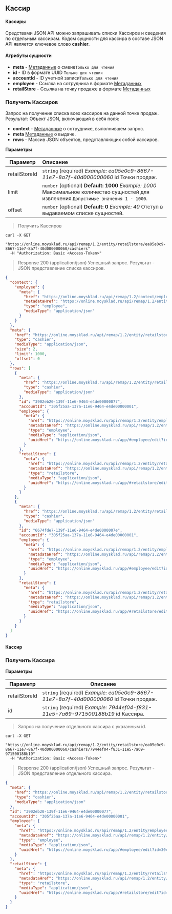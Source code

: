 ## Кассир
#### Кассиры
Средствами JSON API можно запрашивать списки Кассиров и сведения по отдельным кассирам. Кодом сущности для кассира в составе JSON API является ключевое слово **cashier**.
#### Атрибуты сущности
+ **meta** - [Метаданные](/api/remap/1.2/doc/index.html#header-метаданные) о смене`Только для чтения`
+ **id** - ID в формате UUID `Только для чтения`
+ **accountId** - ID учетной записи`Только для чтения`
+ **employee** - Ссылка на сотрудника в формате [Метаданных](/api/remap/1.2/doc/index.html#header-метаданные)
+ **retailStore** - Ссылка на точку продаже в формате [Метаданных](/api/remap/1.2/doc/index.html#header-метаданные)


### Получить Кассиров
Запрос на получение списка всех кассиров на данной точке продаж.
Результат: Объект JSON, включающий в себя поля:

- **context** - [Метаданные](/api/remap/1.2/doc/index.html#header-метаданные) о сотруднике, выполнившем запрос.
- **meta** [Метаданные](/api/remap/1.2/doc/index.html#header-метаданные) о выдаче.
- **rows** - Массив JSON объектов, представляющих собой кассиров.

**Параметры**

| Параметр                | Описание  |
| ------------------------------ |:---------------------------|
|retailStoreId|  `string` (required) *Example: ea05e0c9-8667-11e7-8a7f-40d000000060* id Точки продаж.|
|limit |  `number` (optional) **Default: 1000** *Example: 1000* Максимальное количество сущностей для извлечения.`Допустимые значения 1 - 1000`.|
|offset |  `number` (optional) **Default: 0** *Example: 40* Отступ в выдаваемом списке сущностей.|

> Получить Кассиров

```shell
curl -X GET
  "https://online.moysklad.ru/api/remap/1.2/entity/retailstore/ea05e0c9-8667-11e7-8a7f-40d000000060/cashiers"
  -H "Authorization: Basic <Access-Token>"
```

> Response 200 (application/json)
Успешный запрос. Результат - JSON представление списка кассиров.

```json
{
  "context": {
    "employee": {
      "meta": {
        "href": "https://online.moysklad.ru/api/remap/1.2/context/employee",
        "metadataHref": "https://online.moysklad.ru/api/remap/1.2/entity/employee/metadata",
        "type": "employee",
        "mediaType": "application/json"
      }
    }
  },
  "meta": {
    "href": "https://online.moysklad.ru/api/remap/1.2/entity/retailstore/ea05e0c9-8667-11e7-8a7f-40d000000060/cashiers",
    "type": "cashier",
    "mediaType": "application/json",
    "size": 2,
    "limit": 1000,
    "offset": 0
  },
  "rows": [
    {
      "meta": {
        "href": "https://online.moysklad.ru/api/remap/1.2/entity/retailstore/ea05e0c9-8667-11e7-8a7f-40d000000060/cashiers/3902eb20-139f-11e6-9464-e4de00000077",
        "type": "cashier",
        "mediaType": "application/json"
      },
      "id": "3902eb20-139f-11e6-9464-e4de00000077",
      "accountId": "305f25aa-137a-11e6-9464-e4de00000001",
      "employee": {
        "meta": {
          "href": "https://online.moysklad.ru/api/remap/1.2/entity/employee/30c1cfcc-137a-11e6-9464-e4de00000028",
          "metadataHref": "https://online.moysklad.ru/api/remap/1.2/entity/employee/metadata",
          "type": "employee",
          "mediaType": "application/json",
          "uuidHref": "https://online.moysklad.ru/app/#employee/edit?id=30c1cfcc-137a-11e6-9464-e4de00000028"
        }
      },
      "retailStore": {
        "meta": {
          "href": "https://online.moysklad.ru/api/remap/1.2/entity/retailstore/ea05e0c9-8667-11e7-8a7f-40d000000060",
          "metadataHref": "https://online.moysklad.ru/api/remap/1.2/entity/retailstore/metadata",
          "type": "retailstore",
          "mediaType": "application/json",
          "uuidHref": "https://online.moysklad.ru/app/#retailstore/edit?id=ea05e0c9-8667-11e7-8a7f-40d000000060"
        }
      }
    },
    {
      "meta": {
        "href": "https://online.moysklad.ru/api/remap/1.2/entity/retailstore/ea05e0c9-8667-11e7-8a7f-40d000000060/cashiers/6674fde7-139f-11e6-9464-e4de0000007e",
        "type": "cashier",
        "mediaType": "application/json"
      },
      "id": "6674fde7-139f-11e6-9464-e4de0000007e",
      "accountId": "305f25aa-137a-11e6-9464-e4de00000001",
      "employee": {
        "meta": {
          "href": "https://online.moysklad.ru/api/remap/1.2/entity/employee/5bd62f8f-139f-11e6-9464-e4de0000007b",
          "metadataHref": "https://online.moysklad.ru/api/remap/1.2/entity/employee/metadata",
          "type": "employee",
          "mediaType": "application/json",
          "uuidHref": "https://online.moysklad.ru/app/#employee/edit?id=5bd62f8f-139f-11e6-9464-e4de0000007b"
        }
      },
      "retailStore": {
        "meta": {
          "href": "https://online.moysklad.ru/api/remap/1.2/entity/retailstore/ea05e0c9-8667-11e7-8a7f-40d000000060",
          "metadataHref": "https://online.moysklad.ru/api/remap/1.2/entity/retailstore/metadata",
          "type": "retailstore",
          "mediaType": "application/json",
          "uuidHref": "https://online.moysklad.ru/app/#retailstore/edit?id=ea05e0c9-8667-11e7-8a7f-40d000000060"
        }
      }
    }
  ]
}
```

#### Кассир

### Получить Кассира

**Параметры**

|Параметр   |Описание   | 
|---|---|
|retailStoreId |  `string` (required) *Example: ea05e0c9-8667-11e7-8a7f-40d000000060* id Точки продаж.|
|id |  `string` (required) *Example: 7944ef04-f831-11e5-7a69-971500188b19* id Кассира.|


> Запрос на получение отдельного кассира с указанным id.

```shell
curl -X GET
  "https://online.moysklad.ru/api/remap/1.2/entity/retailstore/ea05e0c9-8667-11e7-8a7f-40d000000060/cashiers/7944ef04-f831-11e5-7a69-971500188b19"
  -H "Authorization: Basic <Access-Token>"
```

> Response 200 (application/json)
Успешный запрос. Результат - JSON представление отдельного кассира.

```json
{
  "meta": {
    "href": "https://online.moysklad.ru/api/remap/1.2/entity/retailstore/ea05e0c9-8667-11e7-8a7f-40d000000060/cashiers/3902eb20-139f-11e6-9464-e4de00000077",
    "type": "cashier",
    "mediaType": "application/json"
  },
  "id": "3902eb20-139f-11e6-9464-e4de00000077",
  "accountId": "305f25aa-137a-11e6-9464-e4de00000001",
  "employee": {
    "meta": {
      "href": "https://online.moysklad.ru/api/remap/1.2/entity/employee/30c1cfcc-137a-11e6-9464-e4de00000028",
      "metadataHref": "https://online.moysklad.ru/api/remap/1.2/entity/employee/metadata",
      "type": "employee",
      "mediaType": "application/json",
      "uuidHref": "https://online.moysklad.ru/app/#employee/edit?id=30c1cfcc-137a-11e6-9464-e4de00000028"
    }
  },
  "retailStore": {
    "meta": {
      "href": "https://online.moysklad.ru/api/remap/1.2/entity/retailstore/ea05e0c9-8667-11e7-8a7f-40d000000060",
      "metadataHref": "https://online.moysklad.ru/api/remap/1.2/entity/retailstore/metadata",
      "type": "retailstore",
      "mediaType": "application/json",
      "uuidHref": "https://online.moysklad.ru/app/#retailstore/edit?id=ea05e0c9-8667-11e7-8a7f-40d000000060"
    }
  }
}
```
